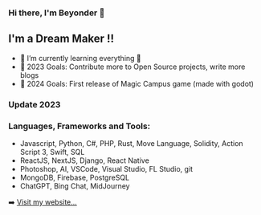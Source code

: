 ### Hi there, I'm Beyonder 👋

## I'm a Dream Maker !!

- 🌱 I’m currently learning everything 🤣
- 🥅 2023 Goals: Contribute more to Open Source projects, write more blogs
- 🥅 2024 Goals: First release of Magic Campus game (made with godot)

### Update 2023


### Languages, Frameworks and Tools:

- Javascript, Python, C#, PHP, Rust, Move Language, Solidity, Action Script 3, Swift, SQL
- ReactJS, NextJS, Django, React Native
- Photoshop, AI, VSCode, Visual Studio, FL Studio, git
- MongoDB, Firebase, PostgreSQL
- ChatGPT, Bing Chat, MidJourney


➡️ [Visit my website...](https://beyonderluu.com)
